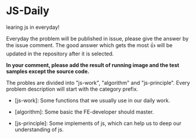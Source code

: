# JS-Daily
learing js in everyday!

Everyday the problem will be published in issue, please give the answer by the issue comment. The good answer which gets the most 👍 will be updated in the repository after it is selected.

**In your comment, please add the result of running image and the test samples except the source code.**

The probles are divided into "js-work", "algorithm" and "js-principle". Every problem description will start with the category prefix.

* [js-work]: Some functions that we usually use in our daily work.

* [algorithm]: Some basic the FE-developer should master.

* [js-principle]: Some implements of js, which can help us to deep our understanding of js.


